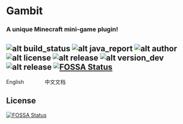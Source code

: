# Gambit
### A unique Minecraft mini-game plugin!
![alt build_status](https://api.travis-ci.com/LeviMarvin/Gambit.svg?branch=main) ![alt java_report](https://img.shields.io/static/v1?label=java%20report&message=C%2B&color=orange) ![alt author](https://img.shields.io/static/v1?label=author&message=LeviMarvin&color=blueviolet&logo=superuser) ![alt license](https://img.shields.io/static/v1?label=license&message=apache-2.0&color=blue) ![alt release](https://img.shields.io/static/v1?label=release&message=null&color=blue) ![alt version_dev](https://img.shields.io/static/v1?label=version@dev&message=1.0&color=blue) ![alt release](https://img.shields.io/static/v1?label=java&message=JDK%201.8&color=yellow&logo=Java)
[![FOSSA Status](https://app.fossa.com/api/projects/git%2Bgithub.com%2FLeviMarvin%2FGambit.svg?type=shield)](https://app.fossa.com/projects/git%2Bgithub.com%2FLeviMarvin%2FGambit?ref=badge_shield)
---
English　　　　中文文档



## License
[![FOSSA Status](https://app.fossa.com/api/projects/git%2Bgithub.com%2FLeviMarvin%2FGambit.svg?type=large)](https://app.fossa.com/projects/git%2Bgithub.com%2FLeviMarvin%2FGambit?ref=badge_large)